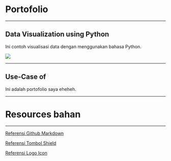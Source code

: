 # Portofolio
---
## Data Visualization using Python
Ini contoh visualisasi data dengan menggunakan bahasa Python.

[![](https://img.shields.io/badge/GitHub-View_on_GitHub-blue?logo=GitHub&?style=flat-square)](https://www.google.com)

---
## Use-Case of 
Ini adalah portofolio saya eheheh.

---

# Resources bahan
---
[Referensi Github Markdown](https://github.com/adam-p/markdown-here/wiki/Markdown-Cheatsheet)

[Referensi Tombol Shield](https://shields.io/#your-badge)

[Referensi Logo Icon](https://simpleicons.org/)
